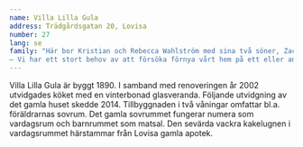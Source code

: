 ```yaml
---
name: Villa Lilla Gula
address: Trädgårdsgatan 20, Lovisa
number: 27
lang: se
family: "Här bor Kristian och Rebecca Wahlström med sina två söner, Zacharias och Espen samt dottern Juni. Till familjen hör även hunden Randolf. Kristian och Rebecca jobbar båda som vårdare av funktionshindrade och på sidan av jobbet delar de ett starkt gemensamt intresse för inredning och CrossFit.\n
– Vi har ett stort behov av att försöka förnya vårt hem på ett eller annat sätt. Vi vill inte bli uttråkade så vi ändrar om med jämna mellanrum. "
---
```

Villa Lilla Gula är byggt 1890. I samband med renoveringen år 2002 utvidgades köket med en vinterbonad glasveranda. Följande utvidgning av det gamla huset skedde 2014. Tillbyggnaden i två våningar omfattar bl.a. föräldrarnas sovrum. Det gamla sovrummet fungerar numera som vardagsrum och barnrummet som matsal. Den sevärda vackra kakelugnen i vardagsrummet härstammar från Lovisa gamla apotek.
